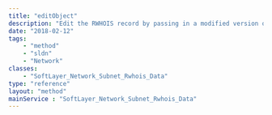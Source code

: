```yaml
---
title: "editObject"
description: "Edit the RWHOIS record by passing in a modified version of the record object.  All fields are editable."
date: "2018-02-12"
tags:
    - "method"
    - "sldn"
    - "Network"
classes:
    - "SoftLayer_Network_Subnet_Rwhois_Data"
type: "reference"
layout: "method"
mainService : "SoftLayer_Network_Subnet_Rwhois_Data"
---
```

